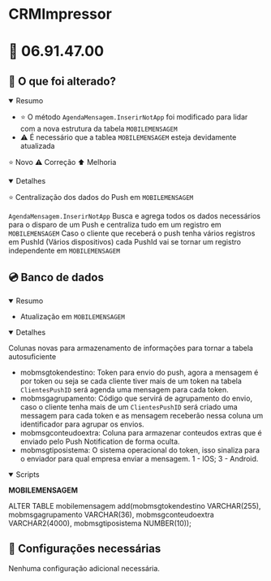 # CRMImpressor

# :file_folder: 06.91.47.00

## :memo: O que foi alterado?

<details open>
<summary>Resumo</summary>

- :star: O método `AgendaMensagem.InserirNotApp` foi modificado para lidar com a nova estrutura da tabela `MOBILEMENSAGEM`
- :warning: É necessário que a tablea `MOBILEMENSAGEM` esteja devidamente atualizada

</details>

:star: Novo
:warning: Correção
:arrow_up: Melhoria

<details open>
<summary>Detalhes</summary>

:star: Centralização dos dados do Push em `MOBILEMENSAGEM`

`AgendaMensagem.InserirNotApp` Busca e agrega todos os dados necessários para o disparo de um Push e centraliza tudo em um registro em `MOBILEMENSAGEM`
Caso o cliente que receberá o push tenha vários registros em PushId (Vários dispositivos) cada PushId vai se tornar um registro independente em `MOBILEMENSAGEM`

</details>

## :cd: Banco de dados

<details open>
<summary>Resumo</summary>

- Atualização em `MOBILEMENSAGEM`

</details>

<details open>
<summary>Detalhes</summary>

Colunas novas para armazenamento de informações para tornar a tabela autosuficiente

- mobmsgtokendestino: Token para envio do push, agora a mensagem é por token ou seja se cada cliente tiver mais de um token na tabela `ClientesPushID` será agenda uma mensagem para cada token.
- mobmsgagrupamento: Código que servirá de agrupamento do envio, caso o cliente tenha mais de um `ClientesPushID` será criado uma messagem para cada token e as mensagem receberão nessa coluna um identificador para agrupar os envios.
- mobmsgconteudoextra: Coluna para armazenar conteudos extras que é enviado pelo Push Notification de forma oculta.
- mobmsgtiposistema: O sistema operacional do token, isso sinaliza para o enviador para qual empresa enviar a mensagem. 1 - IOS; 3 - Android.

</details>

<details open>
<summary>Scripts</summary>

**MOBILEMENSAGEM**

ALTER TABLE mobilemensagem add(mobmsgtokendestino VARCHAR(255),
                                mobmsgagrupamento VARCHAR(36),
                                mobmsgconteudoextra VARCHAR2(4000),
                                mobmsgtiposistema NUMBER(10));

</details>

## :wrench: Configurações necessárias

Nenhuma configuração adicional necessária.
